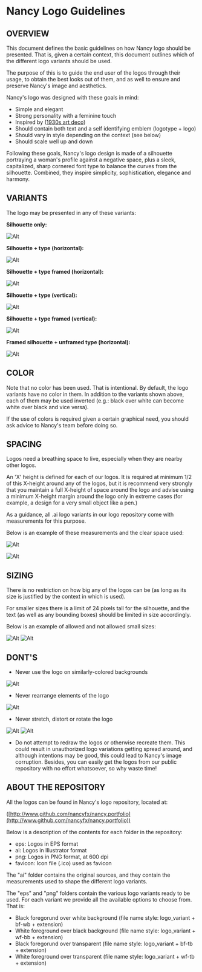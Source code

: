 # Nancy Logo Guidelines

## OVERVIEW

This document defines the basic guidelines on how Nancy logo should be presented. That is, given a certain context, this document outlines which of the different logo variants should be used.

The purpose of this is to guide the end user of the logos through their usage, to obtain the best looks out of them, and as well to ensure and preserve Nancy's image and aesthetics.

Nancy's logo was designed with these goals in mind: 

- Simple and elegant
- Strong personality with a feminine touch
- Inspired by ([1930s art deco](http://en.wikipedia.org/wiki/Art_Deco))
- Should contain both text and a self identifying  emblem (logotype + logo)
- Should vary in style depending on the context (see below)
- Should scale well up and down

Following these goals, Nancy's logo design is made of a silhouette portraying a woman's profile against a negative space, plus a sleek, capitalized, sharp cornered font type to balance the curves from the silhouette. Combined, they inspire simplicity, sophistication, elegance and harmony.

## VARIANTS

The logo may be presented in any of these variants:

__Silhouette only:__

 ![Alt](https://github.com/nicolasgarfinkiel/Nancy.Portfolio/raw/master/guidelines/nancy-logotype-bf-tb.png)

__Silhouette + type (horizontal):__

 ![Alt](https://github.com/nicolasgarfinkiel/Nancy.Portfolio/raw/master/guidelines/nancy-horizontal-bf-tb.png)

__Silhouette + type framed (horizontal):__

 ![Alt](https://github.com/nicolasgarfinkiel/Nancy.Portfolio/raw/master/guidelines/nancy-horizontal-framed-wf-bb.png)

__Silhouette + type (vertical):__

 ![Alt](https://github.com/nicolasgarfinkiel/Nancy.Portfolio/raw/master/guidelines/nancy-vertical-bf-tb.png)

__Silhouette + type framed (vertical):__

 ![Alt](https://github.com/nicolasgarfinkiel/Nancy.Portfolio/raw/master/guidelines/nancy-vertical-framed-wf-bb.png)

__Framed silhouette + unframed type (horizontal):__

 ![Alt](https://github.com/nicolasgarfinkiel/Nancy.Portfolio/raw/master/guidelines/nancy-logotype-in-square-with-type-bf-tb.png)

## COLOR

Note that no color has been used. That is intentional. By default, the logo variants have no color in them. In addition to the variants shown above, each of them may be used inverted (e.g.: black over white can become white over black and vice versa).

If the use of colors is required given a certain graphical need, you should ask advice to Nancy's team before doing so.

## SPACING

Logos need a breathing space to live, especially when they are nearby other logos.

An 'X' height is defined for each of our logos. It is required at minimum 1/2 of this X-height around any of the logos, but it is recommend very strongly that you maintain a full X-height of space around the logo and advise using a minimum X-height margin around the logo only in extreme cases (for example, a design for a very small object like a pen.)

As a guidance, all .ai logo variants in our logo repository come with measurements for this purpose.

Below is an example of these measurements and the clear space used:

![Alt](https://github.com/nicolasgarfinkiel/Nancy.Portfolio/raw/master/guidelines/nancy-vertical-framed-with-measurements.png)

![Alt](https://github.com/nicolasgarfinkiel/Nancy.Portfolio/raw/master/guidelines/nancy-horizontal-with-measurements.png)

## SIZING

There is no restriction on how big any of the logos can be (as long as its size is justified by the context in which is used).

For smaller sizes there is a limit of 24 pixels tall for the silhouette, and the text (as well as any bounding boxes) should be limited in size accordingly.

Below is an example of allowed and not allowed small sizes:

![Alt](https://github.com/nicolasgarfinkiel/Nancy.Portfolio/raw/master/guidelines/nancy-vertical-sizes.png) ![Alt](https://github.com/nicolasgarfinkiel/Nancy.Portfolio/raw/master/guidelines/nancy-horizontal-sizes.png)

## DONT'S

- Never use the logo on similarly-colored backgrounds

![Alt](https://github.com/nicolasgarfinkiel/Nancy.Portfolio/raw/master/guidelines/nancy-color-switch.png)

- Never rearrange elements of the logo

![Alt](https://github.com/nicolasgarfinkiel/Nancy.Portfolio/raw/master/guidelines/nancy-rearrange.png)

- Never stretch, distort or rotate the logo

![Alt](https://github.com/nicolasgarfinkiel/Nancy.Portfolio/raw/master/guidelines/nancy-stretched.png) ![Alt](https://github.com/nicolasgarfinkiel/Nancy.Portfolio/raw/master/guidelines/nancy-rotated.png)

- Do not attempt to redraw the logos or otherwise recreate them. This could result in unauthorized logo variations getting spread around, and although intentions may be good, this could lead to Nancy's image corruption. Besides, you can easily get the logos from our public repository with no effort whatsoever, so why waste time!

## ABOUT THE REPOSITORY

All the logos can be found in Nancy's logo repository, located at:

([http://www.github.com/nancyfx/nancy.portfolio](http://www.github.com/nancyfx/nancy.portfolio))

Below is a description of the contents for each folder in the repository:

* eps: Logos in EPS format
* ai: Logos in Illustrator format
* png: Logos in PNG format, at 600 dpi
* favicon: Icon file (.ico) used as favicon

The "ai" folder contains the original sources, and they contain the measurements used to shape the different logo variants.

The "eps" and "png" folders contain the various logo variants ready to be used. For each variant we provide all the available options to choose from. That is:

* Black foregorund over white background (file name style: logo_variant + bf-wb + extension)
* White foreground over black background (file name style: logo_variant + wf-bb + extension)
* Black foregorund over transparent (file name style: logo_variant + bf-tb + extension)
* White foreground over transparent (file name style: logo_variant + wf-tb + extension)
